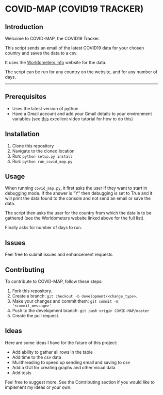 # COVID-MAP (COVID19 TRACKER)

## Introduction

Welcome to COVID-MAP, the COVID19 Tracker.

This script sends an email of the latest COVID19 data for your chosen country and saves the data to a csv.

It uses the [Worldometers.info](https://www.worldometers.info/coronavirus/) website for the data.

The script can be run for any country on the website, and for any number of days.

---

## Prerequisites

* Uses the latest version of python
* Have a Gmail account and add your Gmail details to your environment variables (see [this](https://www.youtube.com/watch?v=IolxqkL7cD8) excellent video tutorial for how to do this)

## Installation

1. Clone this repository
2. Navigate to the cloned location
3. Run: `python setup.py install`
4. Run: `python run_covid_map.py`

## Usage

When running `covid_map.py`, it first asks the user if they want to start in debugging mode. If the answer is "Y" then debugging is set to True and it will print the data found to the console and not send an email or save the data.

The script then asks the user for the country from which the data is to be gathered (see the Worldometers website linked above for the full list).

Finally asks for number of days to run.

## Issues

Feel free to submit issues and enhancement requests.

## Contributing

To contribute to COVID-MAP, follow these steps:

1. Fork this repository.
2. Create a branch: `git checkout -b development/<change_type>`.
3. Make your changes and commit them: `git commit -m '<commit_message>'`
4. Push to the development branch: `git push origin COVID-MAP/master`
5. Create the pull request.

## Ideas

Here are some ideas I have for the future of this project:

* Add ability to gather all rows in the table
* Add time to the csv data
* Mulithreading to speed up sending email and saving to csv
* Add a GUI for creating graphs and other visual data
* Add tests

Feel free to suggest more. See the Contributing section if you would like to implement my ideas or your own.
